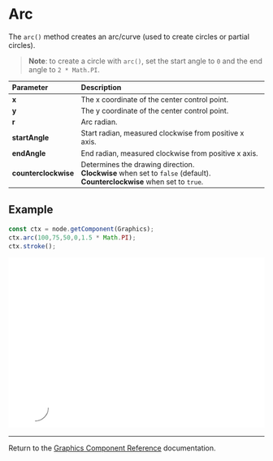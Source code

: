 # Arc

The `arc()` method creates an arc/curve (used to create circles or partial circles).

> __Note__: to create a circle with `arc()`, set the start angle to `0` and the end angle to `2 * Math.PI`.

| Parameter | Description |
| :-------------- | :----------- |
| **x** | The x coordinate of the center control point. |
| **y** | The y coordinate of the center control point. |
| **r** |Arc radian. |
| **startAngle** | Start radian, measured clockwise from positive x axis. |
| **endAngle** | End radian, measured clockwise from positive x axis. |
| **counterclockwise** | Determines the drawing direction.<br>**Clockwise** when set to `false` (default).<br>**Counterclockwise** when set to `true`. |

## Example

```ts
const ctx = node.getComponent(Graphics);
ctx.arc(100,75,50,0,1.5 * Math.PI);
ctx.stroke();
```

<a href="./arc.png"><img src="./arc.png"></a>

<hr>

Return to the [Graphics Component Reference](../graphics.md) documentation.
